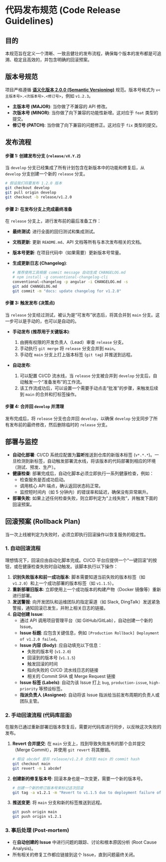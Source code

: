 # 代码发布规范 (Code Release Guidelines)

## 目的

本规范旨在定义一个清晰、一致且健壮的发布流程，确保每个版本的发布都是可追溯、稳定且高效的，并包含明确的回滚预案。

## 版本号规范

项目严格遵循 **[语义化版本 2.0.0 (Semantic Versioning)](https://semver.org/lang/zh-CN/)** 规范。版本号格式为 `v<主版本号>.<次版本号>.<修订号>`，例如 `v1.2.3`。

-   **主版本号 (MAJOR)**: 当你做了不兼容的 API 修改。
-   **次版本号 (MINOR)**: 当你做了向下兼容的功能性新增。这对应于 `feat` 类型的提交。
-   **修订号 (PATCH)**: 当你做了向下兼容的问题修正。这对应于 `fix` 类型的提交。

## 发布流程

#### 步骤 1: 创建发布分支 (`release/vX.Y.Z`)

当 `develop` 分支已经集成了所有计划包含在新版本中的功能和修复后，从 `develop` 分支创建一个新的 `release` 分支。

```bash
# 假设我们将要发布 1.2.0 版本
git checkout develop
git pull origin develop
git checkout -b release/v1.2.0
```

#### 步骤 2: 在发布分支上完成最终准备

在 `release` 分支上，进行发布前的最后准备工作：

-   **最终测试**: 进行全面的回归测试和集成测试。
-   **文档更新**: 更新 `README.md`、API 文档等所有与本次发布相关的文档。
-   **版本号更新**: 在项目代码中（如果需要）更新版本号常量。
-   **生成更新日志 (Changelog)**:

    ```bash
    # 推荐使用工具根据 commit message 自动生成 CHANGELOG.md
    # npm install -g conventional-changelog-cli
    conventional-changelog -p angular -i CHANGELOG.md -s
    git add CHANGELOG.md
    git commit -m "docs: update changelog for v1.2.0"
    ```

#### 步骤 3: 触发发布 (决策点)

当 `release` 分支经过测试，被认为是“可发布”状态后，将其合并到 `main` 分支。这一步可以是手动的，也可以是自动的。

-   **手动发布 (推荐用于关键版本)**:
    1.  由拥有权限的开发负责人（Lead）审查 `release` 分支。
    2.  手动执行 `git merge` 将 `release` 分支合并到 `main`。
    3.  手动在 `main` 分支上打上版本标签 (`git tag`) 并推送到远程。

-   **自动发布**:
    1.  可以配置 CI/CD 流水线，当 `release` 分支被合并到 `develop` 分支后，自动触发一个“准备发布”的工作流。
    2.  该工作流成功后，可以设置一个需要手动点击“批准”的步骤，来触发后续到 `main` 的合并和打标签操作。

#### 步骤 4: 合并回 `develop` 并清理

发布完成后，将 `release` 分支也合并回 `develop`，以确保 `develop` 分支同步了所有发布前的最终修改，然后删除临时的 `release` 分支。

## 部署与监控

-   **自动化部署**: CI/CD 系统应配置为**监听**推送到仓库的新版本标签 (`v*.*.*`)。一旦检测到新标签，自动触发部署流水线，将该版本的代码部署到相应的环境（测试、预发、生产）。
-   **健康检查**: 部署完成后，自动化脚本必须立即执行一系列健康检查，例如：
    -   检查服务是否成功启动。
    -   调用核心 API 端点，确认返回状态码正常。
    -   监控短时间内（如 5 分钟内）的错误率和延迟，确保没有异常飙升。
-   **部署失败**: 如果上述任何检查失败，则立即判定为“上线失败”，并触发下面的回滚预案。

## 回滚预案 (Rollback Plan)

当一次上线被判定为失败时，必须立即执行回滚操作以恢复服务的稳定性。

### 1. 自动回滚流程

理想情况下，回滚应由自动化脚本完成。CI/CD 平台应提供一个“一键回滚”的按钮，或在健康检查失败时自动触发。该脚本执行以下操作：

1.  **识别失败版本和前一成功版本**: 脚本需要知道当前失败的版本标签（如 `v1.2.0`）和上一个成功部署的版本标签（如 `v1.1.5`）。
2.  **重新部署旧版本**: 立即使用上一个成功版本的构建产物（Docker 镜像等）重新进行部署。
3.  **发送警报**: 向开发团队和运维团队的指定渠道（如 Slack, DingTalk）发送紧急警报，通知回滚已发生，并附上相关日志的链接。
4.  **自动创建 Issue**:
    -   通过 API 调用项目管理平台（如 GitHub/GitLab），自动创建一个新的 Issue。
    -   **Issue 标题**: 应包含关键信息，例如 `[Production Rollback] Deployment of v1.2.0 failed`。
    -   **Issue 内容 (Body)**: 应自动填充以下信息：
        -   失败的版本号 (`v1.2.0`)
        -   回滚到的版本号 (`v1.1.5`)
        -   触发回滚的时间
        -   指向失败的 CI/CD 流水线日志的链接
        -   相关的 Commit SHA 或 Merge Request 链接
    -   **Issue 标签 (Labels)**: 自动为该 Issue 打上 `bug`, `production-issue`, `high-priority` 等预设标签。
    -   **指派负责人 (Assignee)**: 自动将该 Issue 指派给当前发布周期的负责人或团队主管。

### 2. 手动回滚流程 (代码库层面)

在服务已通过重新部署旧版本恢复后，需要对代码库进行同步，以反映这次失败的发布。

1.  **Revert 合并提交**: 在 `main` 分支上，找到导致失败发布的那个合并提交（Merge Commit），并使用 `git revert` 将其撤销。

    ```bash
    # 假设 abcdef 是将 release/v1.2.0 合并到 main 的 commit hash
    git checkout main
    git revert -m 1 abcdef
    ```

2.  **创建新的修复版本号**: 回滚本身也是一次变更，需要一个新的版本号。

    ```bash
    # 创建一个新的修订版本号来标记这次回滚
    git tag -a v1.2.1 -m "Revert to v1.1.5 due to deployment failure of v1.2.0"
    ```

3.  **推送变更**: 将 `main` 分支和新的标签推送到远程。

    ```bash
    git push origin main
    git push origin v1.2.1
    ```

### 3. 事后处理 (Post-mortem)

-   在**自动创建的 Issue** 中进行问题的跟踪、讨论和根本原因分析 (Root Cause Analysis)。
-   所有相关的修复工作都应链接到这个 Issue，直到问题最终关闭。
